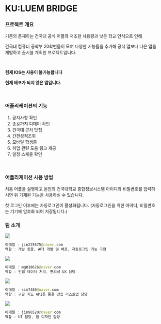 # KU:LUEM BRIDGE

### **프로젝트 개요**

기존의 존재하는 건국대 공식 어플의 저조한 사용량과 낮은 학교 인식으로 인해

건국대 컴퓨터 공학부 20학번들이 모여 다양한 기능들을 추가해 공식 앱보다 나은 앱을 개발하고 출시를 계획한 프로젝트입니다.

<br/>

**현재 IOS는 사용이 불가능합니다**

**현재 배포가 되지 않은 앱입니다.**

<br/>

### **어플리케이션의 기능**

1. 공지사항 확인
2. 종강까지 디데이 확인
3. 건국대 근처 맛집
4. 간편성적조회
5. 모바일 학생증
6. 취업 관련 도움 링크 제공
7. 일정 스케줄 확인

<br/>

### **어플리케이션 사용 방법**

처음 어플을 실행하고 본인의 건국대학교 종합정보시스템 아이디와 비밀번호를 입력하시면 위 기재된 기능을 사용하실 수 있습니다.

첫 로그인 이후에는 자동로그인이 활성화됩니다. (자동로그인을 위한 아이디, 비밀번호는 기기에 암호화 되어 저장됩니다.)

### **팀 소개**

<a href="https://github.com/Ji-InPark" target="_blank"><img src="https://img.shields.io/badge/박지인-black?style=flat-square&logo=github&logoColor=white"/></a>

```swift
이메일 : jin225675@naver.com
역할 : 개발 총괄, API 개발 및 배포, 자동로그인 기능 구현
```

<a href="https://github.com/Mingyu0626" target="_blank"><img src="https://img.shields.io/badge/최민규-black?style=flat-square&logo=github&logoColor=white"/></a>

```swift
이메일 : mg010626@naver.com
역할 : 인앱 데이터 처리, 편의성 UX 담당
```

<a href="https://github.com/wonniiii" target="_blank"><img src="https://img.shields.io/badge/최효원-black?style=flat-square&logo=github&logoColor=white"/></a>

```swift
이메일 : sim7480@naver.com
역할 : 구글 지도 API를 통한 맛집 리스트업 담당
```

<a href="https://github.com/Kimhojoon1" target="_blank"><img src="https://img.shields.io/badge/김호준-black?style=flat-square&logo=github&logoColor=white"/></a>

```swift
이메일 : jin96520@naver.com
역할 : UI 담당, 앱 디자인 담당
```
